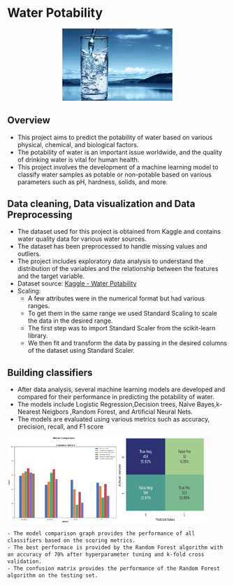 # Water Potability

<p align="center">
  <img src="https://github.com/SatyamedhasP/Water-Potability/blob/main/Water_quality_image.jpg" width="50%">
</p>

## Overview
- This project aims to predict the potability of water based on various physical, chemical, and biological factors. 
- The potability of water is an important issue worldwide, and the quality of drinking water is vital for human health. 
- This project involves the development of a machine learning model to classify water samples as potable or non-potable based on various parameters such as pH, hardness, solids, and more.

## Data cleaning, Data visualization and Data Preprocessing
- The dataset used for this project is obtained from Kaggle and contains water quality data for various water sources. 
- The dataset has been preprocessed to handle missing values and outliers. 
- The project includes exploratory data analysis to understand the distribution of the variables and the relationship between the features and the target variable.
- Dataset source: [Kaggle - Water Potability](https://www.kaggle.com/datasets/adityakadiwal/water-potability)
- Scaling:
  - A few attributes were in the numerical format but had various ranges.
  - To get them in the same range we used Standard Scaling to scale the data in the desired range.
  - The first step was to import Standard Scaler from the scikit-learn library.
  - We then fit and transform the data by passing in the desired columns of the dataset using Standard Scaler.

## Building classifiers
- After data analysis, several machine learning models are developed and compared for their performance in predicting the potability of water. 
- The models include Logistic Regression,Decision trees, Naive Bayes,k-Nearest Neigbors ,Random Forest, and Artificial Neural Nets. 
- The models are evaluated using various metrics such as accuracy, precision, recall, and F1 score

<div style="display:flex;flex-direction:row">
    <img src="https://github.com/SatyamedhasP/Water-Potability/blob/main/Model%20comparison.png" width="50%" />
    <img src="https://github.com/SatyamedhasP/Water-Potability/blob/main/Confusion%20matrix.png" width="40%" />  
</div>

    - The model comparison graph provides the performance of all classifiers based on the scoring metrics.
    - The best performace is provided by the Random Forest algorithm with an accuracy of 70% after hyperparameter tuning and k-fold cross validation.
    - The confusion matrix provides the performance of the Random Forest algorithm on the testing set.
    


